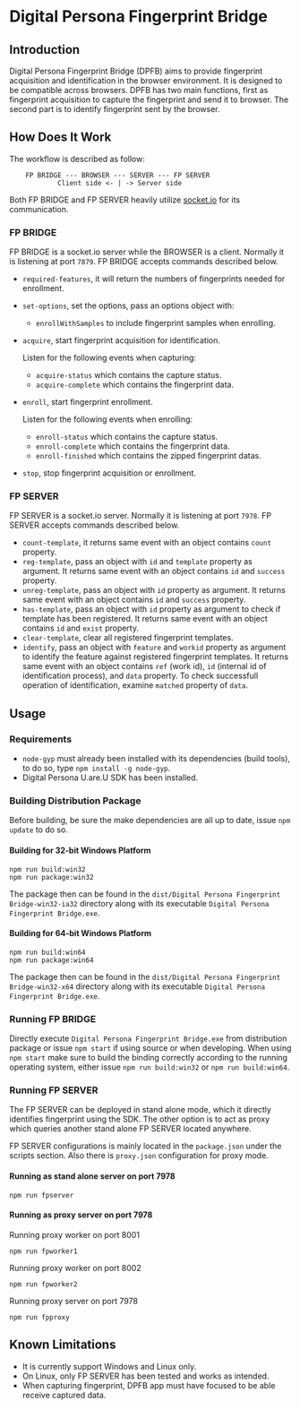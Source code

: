 # Digital Persona Fingerprint Bridge

## Introduction

Digital Persona Fingerprint Bridge (DPFB) aims to provide fingerprint
acquisition and identification in the browser environment. It is designed
to be compatible across browsers. DPFB has two main functions, first as
fingerprint acquisition to capture the fingerprint and send it to browser.
The second part is to identify fingerprint sent by the browser.

## How Does It Work

The workflow is described as follow:
```
    FP BRIDGE --- BROWSER --- SERVER --- FP SERVER
            Client side <- | -> Server side
```

Both FP BRIDGE and FP SERVER heavily utilize [socket.io](https://socket.io)
for its communication.

### FP BRIDGE

FP BRIDGE is a socket.io server while the BROWSER is a client. Normally it is
listening at port `7879`. FP BRIDGE accepts commands described below.

* `required-features`, it will return the numbers of fingerprints needed
  for enrollment.
* `set-options`, set the options, pass an options object with:

  * `enrollWithSamples` to include fingerprint samples when enrolling.

* `acquire`, start fingerprint acquisition for identification.

  Listen for the following events when capturing:
  * `acquire-status` which contains the capture status.
  * `acquire-complete` which contains the fingerprint data.

* `enroll`, start fingerprint enrollment.

  Listen for the following events when enrolling:
  * `enroll-status` which contains the capture status.
  * `enroll-complete` which contains the fingerprint data.
  * `enroll-finished` which contains the zipped fingerprint datas.

* `stop`, stop fingerprint acquisition or enrollment.

### FP SERVER

FP SERVER is a socket.io server. Normally it is listening at port `7978`.
FP SERVER accepts commands described below.

* `count-template`, it returns same event with an object contains `count`
  property.
* `reg-template`, pass an object with `id` and `template` property as argument.
  It returns same event with an object contains `id` and `success` property.
* `unreg-template`, pass an object with `id` property as argument.
  It returns same event with an object contains `id` and `success` property.
* `has-template`, pass an object with `id` property as argument to check if
  template has been registered. It returns same event with an object contains
  `id` and `exist` property.
* `clear-template`, clear all registered fingerprint templates.
* `identify`, pass an object with `feature` and `workid` property as argument
  to identify the feature against registered fingerprint templates.
  It returns same event with an object contains `ref` (work id), `id` (internal
  id of identification process), and `data` property. To check successfull
  operation of identification, examine `matched` property of `data`.

## Usage

### Requirements

* `node-gyp` must already been installed with its dependencies (build tools),
  to do so, type `npm install -g node-gyp`.
* Digital Persona U.are.U SDK has been installed.

### Building Distribution Package

Before building, be sure the make dependencies are all up to date, issue `npm update` to do so.

#### Building for 32-bit Windows Platform

```
npm run build:win32
npm run package:win32
```

The package then can be found in the `dist/Digital Persona Fingerprint Bridge-win32-ia32`
directory along with its executable `Digital Persona Fingerprint Bridge.exe`.

#### Building for 64-bit Windows Platform

```
npm run build:win64
npm run package:win64
```

The package then can be found in the `dist/Digital Persona Fingerprint Bridge-win32-x64`
directory along with its executable `Digital Persona Fingerprint Bridge.exe`.

### Running FP BRIDGE

Directly execute `Digital Persona Fingerprint Bridge.exe` from distribution
package or issue `npm start` if using source or when developing. When using
`npm start` make sure to build the binding correctly according to the running
operating system, either issue `npm run build:win32` or `npm run build:win64`.

### Running FP SERVER

The FP SERVER can be deployed in stand alone mode, which it directly identifies
fingerprint using the SDK. The other option is to act as proxy which queries
another stand alone FP SERVER located anywhere.

FP SERVER configurations is mainly located in the `package.json` under the
scripts section. Also there is `proxy.json` configuration for proxy mode.

#### Running as stand alone server on port 7978

```
npm run fpserver
```

#### Running as proxy server on port 7978

Running proxy worker on port 8001

```
npm run fpworker1
```

Running proxy worker on port 8002

```
npm run fpworker2
```

Running proxy server on port 7978

```
npm run fpproxy
```

## Known Limitations

* It is currently support Windows and Linux only.
* On Linux, only FP SERVER has been tested and works as intended.
* When capturing fingerprint, DPFB app must have focused to be able receive
  captured data.
